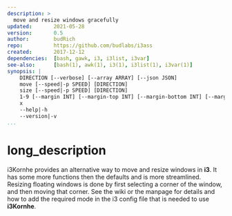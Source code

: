 ```yaml
---
description: >
  move and resize windows gracefully
updated:       2021-05-28
version:       0.5
author:        budRich
repo:          https://github.com/budlabs/i3ass
created:       2017-12-12
dependencies:  [bash, gawk, i3, i3list, i3var]
see-also:      [bash(1), awk(1), i3(1), i3list(1), i3var(1)]
synopsis: |
    DIRECTION [--verbose] [--array ARRAY] [--json JSON]
    move [--speed|-p SPEED] [DIRECTION]
    size [--speed|-p SPEED] [DIRECTION]
    1-9 [--margin INT] [--margin-top INT] [--margin-bottom INT] [--margin-left INT] [--margin-right INT]
    x
    --help|-h
    --version|-v
...
```


# long_description

i3Kornhe provides an alternative way to move and
resize windows in **i3**. It has some more
functions then the defaults and is more
streamlined. Resizing floating windows is done by
first selecting a corner of the window, and then
moving that corner. See the wiki or the manpage
for details and how to add the required mode in
the i3 config file that is needed to
use **i3Kornhe**.
